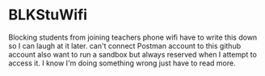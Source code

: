 # BLKStuWifi
Blocking students from joining teachers phone wifi
have to write this down so I can laugh at it later. can't connect Postman account to this github account also want to run a sandbox but always reserved when I attempt to access it. I know I'm doing something wrong just have to read more.
